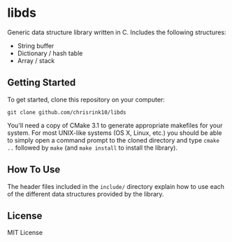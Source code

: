 libds
=====

Generic data structure library written in C. Includes the following structures:

 * String buffer
 * Dictionary / hash table
 * Array / stack

## Getting Started
To get started, clone this repository on your computer:

    git clone github.com/chrisrink10/libds
    
You'll need a copy of CMake 3.1 to generate appropriate makefiles for your 
system. For most UNIX-like systems (OS X, Linux, etc.) you should be able
to simply open a command prompt to the cloned directory and type 
`cmake ..` followed by `make` (and `make install` to install the library).

## How To Use
The header files included in the `include/` directory explain how to use
each of the different data structures provided by the library.

## License
MIT License
